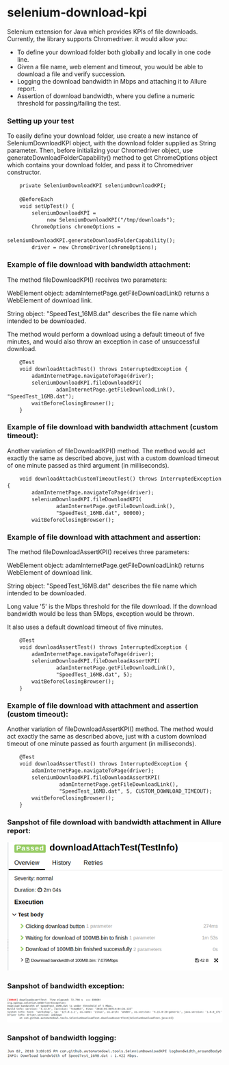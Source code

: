 # selenium-download-kpi

Selenium extension for Java which provides KPIs of file downloads.
Currently, the library supports Chromedriver. it would allow you:

* To define your download folder both globally and locally in one code line.
* Given a file name, web element and timeout, you would be able to download a file and verify succession. 
* Logging the download bandwidth in Mbps and attaching it to Allure report.
* Assertion of download bandwidth, where you define a numeric threshold for passing/failing the test.  

### Setting up your test

To easily define your download folder, use create a new instance of SeleniumDownloadKPI object, 
with the download folder supplied as String parameter.
Then, before initializing your Chromedriver object, use generateDownloadFolderCapability() 
method to get ChromeOptions object which contains your download folder, and pass it to Chromedriver constructor.

```
    private SeleniumDownloadKPI seleniumDownloadKPI;

    @BeforeEach
    void setUpTest() {
        seleniumDownloadKPI =
             new SeleniumDownloadKPI("/tmp/downloads");
        ChromeOptions chromeOptions =
                seleniumDownloadKPI.generateDownloadFolderCapability();
        driver = new ChromeDriver(chromeOptions);
```

### Example of file download with bandwidth attachment:

The method fileDownloadKPI() receives two parameters:

WebElement object: adamInternetPage.getFileDownloadLink() returns a WebElement of download link.

String object: "SpeedTest_16MB.dat" describes the file name which intended to be downloaded.

The method would perform a download using a default timeout of five minutes, and would also throw an exception in case of unsuccessful download.

```
    @Test
    void downloadAttachTest() throws InterruptedException {
        adamInternetPage.navigateToPage(driver);
        seleniumDownloadKPI.fileDownloadKPI(
                adamInternetPage.getFileDownloadLink(), "SpeedTest_16MB.dat");
        waitBeforeClosingBrowser();
    }
```

### Example of file download with bandwidth attachment (custom timeout):

Another variation of fileDownloadKPI() method.
The method would act exactly the same as described above, just with a custom download timeout of one minute passed as third argument (in milliseconds).

```
    void downloadAttachCustomTimeoutTest() throws InterruptedException {
        adamInternetPage.navigateToPage(driver);
        seleniumDownloadKPI.fileDownloadKPI(
                adamInternetPage.getFileDownloadLink(),
                "SpeedTest_16MB.dat", 60000);
        waitBeforeClosingBrowser();
```

### Example of file download with attachment and assertion:

The method fileDownloadAssertKPI() receives three parameters:

WebElement object: adamInternetPage.getFileDownloadLink() returns WebElement of download link.

String object: "SpeedTest_16MB.dat" describes the file name which intended to be downloaded.

Long value '5' is the Mbps threshold for the file download. If the download bandwidth would be less than 5Mbps, exception would be thrown.

It also uses a default download timeout of five minutes. 

```
    @Test
    void downloadAssertTest() throws InterruptedException {
        adamInternetPage.navigateToPage(driver);
        seleniumDownloadKPI.fileDownloadAssertKPI(
                adamInternetPage.getFileDownloadLink(),
                "SpeedTest_16MB.dat", 5);
        waitBeforeClosingBrowser();
    }
```

### Example of file download with attachment and assertion (custom timeout):

Another variation of fileDownloadAssertKPI() method.
The method would act exactly the same as described above, just with a custom download timeout of one minute passed as fourth argument (in milliseconds).

```
    @Test
    void downloadAssertTest() throws InterruptedException {
        adamInternetPage.navigateToPage(driver);
        seleniumDownloadKPI.fileDownloadAssertKPI(
                 adamInternetPage.getFileDownloadLink(),
                 "SpeedTest_16MB.dat", 5, CUSTOM_DOWNLOAD_TIMEOUT);
        waitBeforeClosingBrowser();
    }
```

### Sanpshot of file download with bandwidth attachment in Allure report:
![Bandwidth Attachment](.github/bandwidth-attachment.png)

### Sanpshot of bandwidth exception:
![Bandwidth Exception](.github/bandwidth-exception.png)

### Sanpshot of bandwidth logging:
![Bandwidth Logging](.github/bandwidth-log.png)


